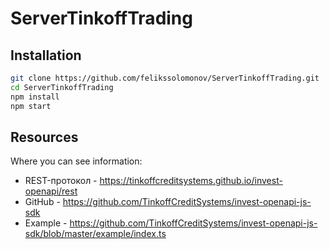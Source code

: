 # ServerTinkoffTrading

## Installation

```sh
git clone https://github.com/felikssolomonov/ServerTinkoffTrading.git
cd ServerTinkoffTrading
npm install
npm start
```

## Resources

Where you can see information:

- REST-протокол - https://tinkoffcreditsystems.github.io/invest-openapi/rest
- GitHub - https://github.com/TinkoffCreditSystems/invest-openapi-js-sdk
- Example - https://github.com/TinkoffCreditSystems/invest-openapi-js-sdk/blob/master/example/index.ts
